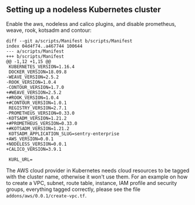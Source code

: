 ## Setting up a nodeless Kubernetes cluster

Enable the aws, nodeless and calico plugins, and disable prometheus, weave, rook, kotsadm and contour:

    diff --git a/scripts/Manifest b/scripts/Manifest
    index 04d4f74..a467744 100644
    --- a/scripts/Manifest
    +++ b/scripts/Manifest
    @@ -1,12 +1,15 @@
     KUBERNETES_VERSION=1.16.4
     DOCKER_VERSION=18.09.8
    -WEAVE_VERSION=2.5.2
    -ROOK_VERSION=1.0.4
    -CONTOUR_VERSION=1.7.0
    +#WEAVE_VERSION=2.5.2
    +#ROOK_VERSION=1.0.4
    +#CONTOUR_VERSION=1.0.1
     REGISTRY_VERSION=2.7.1
    -PROMETHEUS_VERSION=0.33.0
    -KOTSADM_VERSION=1.21.2
    +#PROMETHEUS_VERSION=0.33.0
    +#KOTSADM_VERSION=1.21.2
     KOTSADM_APPLICATION_SLUG=sentry-enterprise
    +AWS_VERSION=0.0.1
    +NODELESS_VERSION=0.0.1
    +CALICO_VERSION=3.9.1

     KURL_URL=

The AWS cloud provider in Kubernetes needs cloud resources to be tagged with the cluster name, otherwise it won't use them. For an example on how to create a VPC, subnet, route table, instance, IAM profile and security groups, everything tagged correctly, please see the file `addons/aws/0.0.1/create-vpc.tf`.
